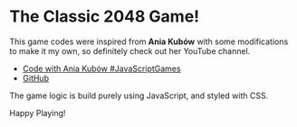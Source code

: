 # The Classic 2048 Game!

This game codes were inspired from **Ania Kubów** with some modifications to make it my own, so definitely check out her YouTube channel.

- [Code with Ania Kubów #JavaScriptGames](https://www.youtube.com/watch?v=aDn2g8XfSMc)
- [GitHub](https://github.com/kubowania)

The game logic is build purely using JavaScript, and styled with CSS.

Happy Playing!
